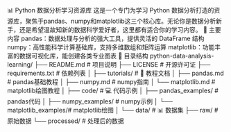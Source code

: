 📊 Python 数据分析学习资源库
这是一个专门为学习 Python 数据分析打造的资源库，聚焦于pandas、numpy和matplotlib这三个核心库。无论你是数据分析新手，还是希望温故知新的数据科学爱好者，这里都有适合你的学习内容。
🚀 主要内容
pandas：数据处理与分析的强大工具，提供灵活的 DataFrame 结构
numpy：高性能科学计算基础库，支持多维数组和矩阵运算
matplotlib：功能丰富的数据可视化库，能创建各类专业图表
📂 目录结构
python-data-analysis-learning/
├── README.md               # 项目说明
├── LICENSE                 # 开源许可证
├── requirements.txt        # 依赖列表
│
├── tutorials/              # 📖 教程文档
│   ├── pandas.md           # pandas基础教程
│   ├── numpy.md            # numpy指南
│   └── matplotlib.md       # matplotlib绘图教程
│
├── code/                   # 💻 代码示例
│   ├── pandas_examples/    # pandas代码
│   ├── numpy_examples/     # numpy示例
│   └── matplotlib_examples/# matplotlib绘图
│
└── data/                   # 📊 数据集
    ├── raw/                # 原始数据
    └── processed/          # 处理后的数据